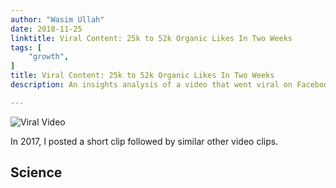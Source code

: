 ```yaml
---
author: "Wasim Ullah"
date: 2018-11-25
linktitle: Viral Content: 25k to 52k Organic Likes In Two Weeks
tags: [
    "growth",
]
title: Viral Content: 25k to 52k Organic Likes In Two Weeks
description: An insights analysis of a video that went viral on Facebook.

---
```


![Viral Video](/images/viral.jpg)



In 2017, I posted a short clip followed by similar other video clips.

## Science

